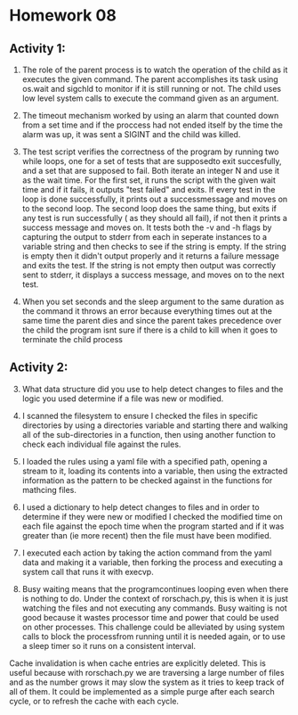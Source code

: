 Homework 08
===========

Activity 1:
-----------

1. The role of the parent process is to watch the operation of the child as it executes the given 
command. The parent accomplishes its task using os.wait and sigchld to monitor if it is still 
running or not. The child uses low level system calls to execute the command given as an argument.

2. The timeout mechanism worked by using an alarm that counted down from a set time and if 
the proccess had not ended itself by the time the alarm was up, it was sent a SIGINT and 
the child was killed.

3. The test script verifies the correctness of the program by running two while loops, one 
for a set of tests that are supposedto exit succesfully, and a set that are supposed to fail. 
Both iterate an integer N and use it as the wait time. For the first set, it runs the script 
with the given wait time and if it fails, it outputs "test failed" and exits. If every test 
in the loop is done successfully, it prints out a successmessage and moves on to the second 
loop. The second loop does the same thing, but exits if any test is run successfully ( as they 
should all fail), if not then it prints a success message and moves on. It tests both the -v and 
-h flags by capturing the output to stderr from each in seperate instances to a variable string 
and then checks to see if the string is empty. If the string is empty then it didn't output 
properly and it returns a failure message and exits the test. If the string is not empty then 
output was correctly sent to stderr, it displays a success message, and moves on to the next test.

4. When you set seconds and the sleep argument to the same duration as the command it throws an 
error because everything times out at the same time the parent dies and since the parent takes 
precedence over the child the program isnt sure if there is a child to kill when it goes to 
terminate the child process

Activity 2:
----------

3. What data structure did you use to help detect changes to files and the logic 
you used determine if a file was new or modified.

1. I scanned the filesystem to ensure I checked the files in specific directories by using a 
directories variable and starting there and walking all of the sub-directories in a function, 
then using another function to check each individual file against the rules.

2. I loaded the rules using a yaml file with a specified path, opening a stream to it, loading its 
contents into a variable, then using the extracted information as the pattern to be checked against 
in the functions for mathcing files.

3. I used a dictionary to help detect changes to files and in order to determine if they were new or 
modified I checked the modified time on each file against the epoch time when the program started and 
if it was greater than (ie more recent) then the file must have been modified.

4. I executed each action by taking the action command from the yaml data and making it a variable, 
then forking the process and executing a system call that runs it with execvp.

5. Busy waiting means that the programcontinues looping even when there is nothing to do. Under the 
context of rorschach.py, this is when it is just watching the files and not executing any commands. 
Busy waiting is not good because it wastes processor time and power that could be used on other 
processes. This challenge could be alleviated by using system calls to block the processfrom running 
until it is needed again, or to use a sleep timer so it runs on a consistent interval.

Cache invalidation is when cache entries are explicitly deleted. This is useful because with rorschach.py 
we are traversing a large number of files and as the number grows it may slow the system as it tries 
to keep track of all of them. It could be implemented as a simple purge after each search cycle, or to 
refresh the cache with each cycle.